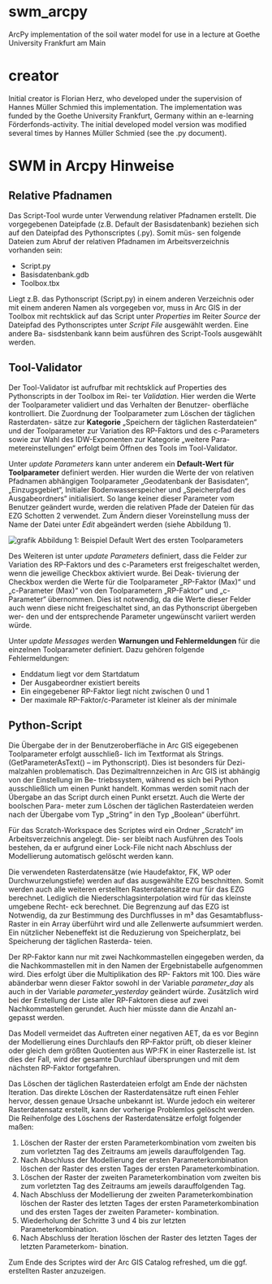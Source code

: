 # swm_arcpy
ArcPy implementation of the soil water model for use in a lecture at Goethe University Frankfurt am Main

# creator
Initial creator is Florian Herz, who developed under the supervision of Hannes Müller Schmied this implementation. The implementation was funded by the Goethe University Frankfurt, Germany within an e-learning Förderfonds-activity. The initial developed model version was modified several times by Hannes Müller Schmied (see the .py document).

# SWM in Arcpy Hinweise 

## Relative Pfadnamen 
Das Script-Tool wurde unter Verwendung relativer Pfadnamen erstellt. Die vorgegebenen Dateipfade 
(z.B. Default der Basisdatenbank) beziehen sich auf den Dateipfad des Pythonscriptes (.py). Somit müs-
sen folgende Dateien zum Abruf der relativen Pfadnamen im Arbeitsverzeichnis vorhanden sein: 
- Script.py 
- Basisdatenbank.gdb 
- Toolbox.tbx 

Liegt z.B. das Pythonscript (Script.py) in einem anderen Verzeichnis oder mit einem anderen Namen 
als vorgegeben vor, muss in Arc GIS in der Toolbox mit rechtsklick auf das Script unter _Properties_ im 
Reiter _Source_ der Dateipfad des Pythonscriptes unter _Script File_ ausgewählt werden. Eine andere Ba-
sisdstenbank kann beim ausführen des Script-Tools ausgewählt werden. 

## Tool-Validator 
Der Tool-Validator ist aufrufbar mit rechtsklick auf Properties des Pythonscripts in der Toolbox im Rei-
ter _Validation_. Hier werden die Werte der Toolparameter validiert und das Verhalten der Benutzer-
oberfläche kontrolliert. Die Zuordnung der Toolparameter zum Löschen der täglichen Rasterdaten-
sätze zur **Kategorie** „Speichern der täglichen Rasterdateien“ und der Toolparameter zur Variation des 
RP-Faktors und des c-Parameters sowie zur Wahl des IDW-Exponenten zur Kategorie „weitere Para-
metereinstellungen“ erfolgt beim Öffnen des Tools im Tool-Validator. 

Unter _update Parameters_ kann unter anderem ein **Default-Wert für Toolparameter** definiert werden. 
Hier wurden die Werte der von relativen Pfadnamen abhängigen Toolparameter „Geodatenbank der 
Basisdaten“, „Einzugsgebiet“, Initialer Bodenwasserspeicher und „Speicherpfad des Ausgabeordners“ 
initialisiert. So lange keiner dieser Parameter vom Benutzer geändert wurde, werden die relativen 
Pfade der Dateien für das EZG Schotten 2 verwendet. Zum Ändern dieser Voreinstellung muss der 
Name der Datei unter _Edit_ abgeändert werden (siehe Abbildung 1). 

![grafik](https://user-images.githubusercontent.com/57669828/147912666-d4cae953-8649-47cc-a054-38b61da3c8dd.png)
Abbildung 1: Beispiel Default Wert des ersten Toolparameters

Des Weiteren ist unter _update Parameters_ definiert, dass die Felder zur Variation des RP-Faktors und 
des c-Parameters erst freigeschaltet werden, wenn die jeweilige Checkbox aktiviert wurde. Bei Deak-
tivierung der Checkbox werden die Werte für die Toolparameter „RP-Faktor (Max)“ und „c-Parameter 
(Max)“ von den Toolparametern „RP-Faktor“ und „c-Parameter“ übernommen. Dies ist notwendig, da 
die Werte dieser Felder auch wenn diese nicht freigeschaltet sind, an das Pythonscript übergeben wer-
den und der entsprechende Parameter ungewünscht variiert werden würde. 

Unter _update Messages_ werden **Warnungen und Fehlermeldungen** für die einzelnen Toolparameter 
definiert. Dazu gehören folgende Fehlermeldungen: 
- Enddatum liegt vor dem Startdatum 
- Der Ausgabeordner existiert bereits 
- Ein eingegebener RP-Faktor liegt nicht zwischen 0 und 1 
- Der maximale RP-Faktor/c-Parameter ist kleiner als der minimale

## Python-Script 
Die Übergabe der in der Benutzeroberfläche in Arc GIS eigegebenen Toolparameter erfolgt ausschließ-
lich im Textformat als Strings. (GetParameterAsText() – im Pythonscript). Dies ist besonders für Dezi-
malzahlen problematisch. Das Dezimaltrennzeichen in Arc GIS ist abhängig von der Einstellung im Be-
triebssystem, während es sich bei Python ausschließlich um einen Punkt handelt. Kommas werden 
somit nach der Übergabe an das Script durch einen Punkt ersetzt. Auch die Werte der boolschen Para-
meter zum Löschen der täglichen Rasterdateien werden nach der Übergabe vom Typ „String“ in den 
Typ „Boolean“ überführt. 

Für das Scratch-Workspace des Scriptes wird ein Ordner „Scratch“ im Arbeitsverzeichnis angelegt. Die-
ser bleibt nach Ausführen des Tools bestehen, da er aufgrund einer Lock-File nicht nach Abschluss der 
Modellierung automatisch gelöscht werden kann. 

Die verwendeten Rasterdatensätze (wie Haudefaktor, FK, WP oder Durchwurzelungstiefe) werden auf 
das ausgewählte EZG beschnitten. Somit werden auch alle weiteren erstellten Rasterdatensätze nur 
für das EZG berechnet. Lediglich die Niederschlagsinterpolation wird für das kleinste umgebene Recht-
eck berechnet. Die Begrenzung auf das EZG ist Notwendig, da zur Bestimmung des Durchflusses in m³ 
das Gesamtabfluss-Raster in ein Array überführt wird und alle Zellenwerte aufsummiert werden. Ein 
nützlicher Nebeneffekt ist die Reduzierung von Speicherplatz, bei Speicherung der täglichen Rasterda-
teien. 

Der RP-Faktor kann nur mit zwei Nachkommastellen eingegeben werden, da die Nachkommastellen 
mit in den Namen der Ergebnistabelle aufgenommen wird. Dies erfolgt über die Multiplikation des RP-
Faktors mit 100. Dies wäre abänderbar wenn dieser Faktor sowohl in der Variable _parameter_day_ als 
auch in der Variable _parameter_yesterday_ geändert würde. Zusätzlich wird bei der Erstellung der Liste 
aller RP-Faktoren diese auf zwei Nachkommastellen gerundet. Auch hier müsste dann die Anzahl an-
gepasst werden. 

Das Modell vermeidet das Auftreten einer negativen AET, da es vor Beginn der Modellierung eines 
Durchlaufs den RP-Faktor prüft, ob dieser kleiner oder gleich dem größten Quotienten aus WP:FK in 
einer Rasterzelle ist. Ist dies der Fall, wird der gesamte Durchlauf übersprungen und mit dem nächsten 
RP-Faktor fortgefahren.  

Das Löschen der täglichen Rasterdateien erfolgt am Ende der nächsten Iteration. Das direkte Löschen 
der Rasterdatensätze ruft einen Fehler hervor, dessen genaue Ursache unbekannt ist. Wurde jedoch 
ein weiterer Rasterdatensatz erstellt, kann der vorherige Problemlos gelöscht werden. Die Reihenfolge 
des Löschens der Rasterdatensätze erfolgt folgender maßen: 
1. Löschen der Raster der ersten Parameterkombination vom zweiten bis zum vorletzten Tag des 
Zeitraums am jeweils darauffolgenden Tag. 
2. Nach Abschluss der Modellierung der ersten Parameterkombination löschen der Raster des 
ersten Tages der ersten Parameterkombination. 
3. Löschen der Raster der zweiten Parameterkombination vom zweiten bis zum vorletzten Tag 
des Zeitraums am jeweils darauffolgenden Tag. 
4. Nach Abschluss der Modellierung der zweiten Parameterkombination löschen der Raster des 
letzten Tages der ersten Parameterkombination und des ersten Tages der zweiten Parameter-
kombination. 
5. Wiederholung der Schritte 3 und 4 bis zur letzten Parameterkombination. 
6. Nach Abschluss der Iteration löschen der Raster des letzten Tages der letzten Parameterkom-
bination. 

Zum Ende des Scriptes wird der Arc GIS Catalog refreshed, um die ggf. erstellten Raster anzuzeigen. 
